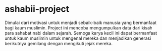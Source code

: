# ashabii-project

Dimulai dari motivasi untuk menjadi sebaik-baik manusia yang bermanfaat bagi kaum muslimin. Project ini mencoba mengumpulkan data dari kisah para sahabat nabi dalam sejarah. Semoga karya kecil ini dapat bermanfaat untuk kaum muslimin untuk mengenal mereka dan menjadikan generasi berikutnya gemilang dengan mengikuti jejak mereka.

